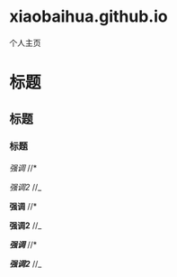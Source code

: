# xiaobaihua.github.io
个人主页

# 标题

## 标题

### 标题

*强调*  //*

_强调2_ //_

**强调**  //*

__强调2__ //_

***强调***  //*

___强调2___ //_


